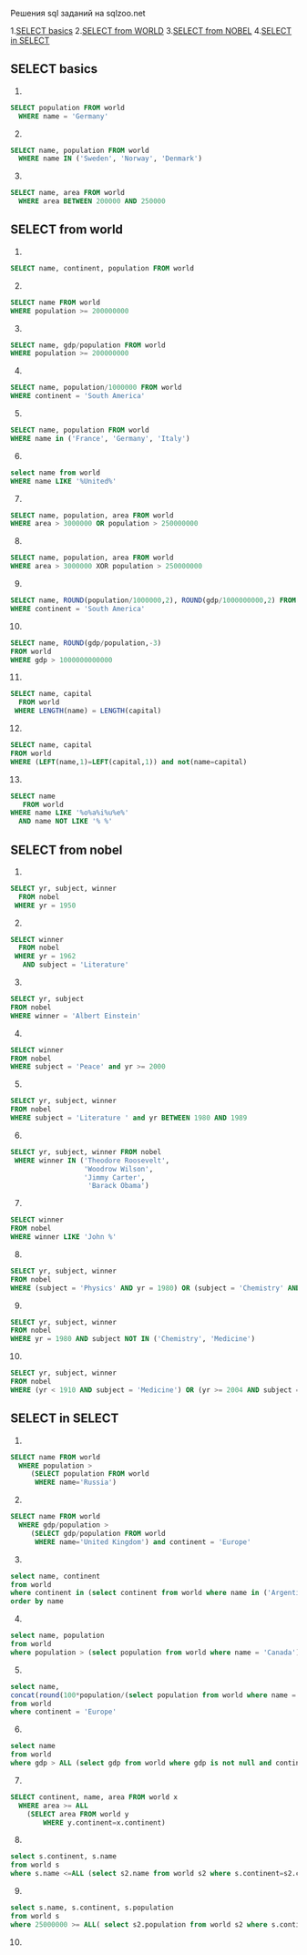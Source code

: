 Решения sql заданий на sqlzoo.net

1.[SELECT basics](#select-basics)
2.[SELECT from WORLD](#select-from-world)
3.[SELECT from NOBEL](#select-from-nobel)
4.[SELECT in SELECT](#select-in-select)

## SELECT basics
1.
```sql
SELECT population FROM world
  WHERE name = 'Germany'
```  
2.
```sql
SELECT name, population FROM world
  WHERE name IN ('Sweden', 'Norway', 'Denmark')
```
3.
```sql
SELECT name, area FROM world
  WHERE area BETWEEN 200000 AND 250000
```

## SELECT from world

1.
```sql
SELECT name, continent, population FROM world
```
2.
```sql
SELECT name FROM world
WHERE population >= 200000000
```
3.
```sql
SELECT name, gdp/population FROM world
WHERE population >= 200000000
```
4.
```sql
SELECT name, population/1000000 FROM world
WHERE continent = 'South America'
```
5.
```sql
SELECT name, population FROM world
WHERE name in ('France', 'Germany', 'Italy')
```
6.
```sql
select name from world
WHERE name LIKE '%United%'
```
7.
```sql
SELECT name, population, area FROM world
WHERE area > 3000000 OR population > 250000000
```
8.
```sql
SELECT name, population, area FROM world
WHERE area > 3000000 XOR population > 250000000
```
9.
```sql
SELECT name, ROUND(population/1000000,2), ROUND(gdp/1000000000,2) FROM world
WHERE continent = 'South America' 
```
10.
```sql
SELECT name, ROUND(gdp/population,-3)
FROM world
WHERE gdp > 1000000000000
```
11.
```sql
SELECT name, capital
  FROM world
 WHERE LENGTH(name) = LENGTH(capital)
```
12.
```sql
SELECT name, capital
FROM world
WHERE (LEFT(name,1)=LEFT(capital,1)) and not(name=capital)
```
13.
```sql
SELECT name
   FROM world
WHERE name LIKE '%o%a%i%u%e%'
  AND name NOT LIKE '% %'
```

## SELECT from nobel

1.
```sql
SELECT yr, subject, winner
  FROM nobel
 WHERE yr = 1950
```
2.
```sql
SELECT winner
  FROM nobel
 WHERE yr = 1962
   AND subject = 'Literature'
```
3.
```sql
SELECT yr, subject
FROM nobel
WHERE winner = 'Albert Einstein'
```
4.
```sql
SELECT winner
FROM nobel
WHERE subject = 'Peace' and yr >= 2000  
```
5.
```sql
SELECT yr, subject, winner
FROM nobel
WHERE subject = 'Literature ' and yr BETWEEN 1980 AND 1989
```
6.
```sql
SELECT yr, subject, winner FROM nobel
 WHERE winner IN ('Theodore Roosevelt',
                  'Woodrow Wilson',
                  'Jimmy Carter',
                   'Barack Obama')
```
7.
```sql
SELECT winner
FROM nobel
WHERE winner LIKE 'John %'
```
8.
```sql
SELECT yr, subject, winner
FROM nobel
WHERE (subject = 'Physics' AND yr = 1980) OR (subject = 'Chemistry' AND yr = 1984)
```
9.
```sql
SELECT yr, subject, winner
FROM nobel
WHERE yr = 1980 AND subject NOT IN ('Chemistry', 'Medicine')
```
10.
```sql
SELECT yr, subject, winner
FROM nobel
WHERE (yr < 1910 AND subject = 'Medicine') OR (yr >= 2004 AND subject = 'Literature')
```

## SELECT in SELECT

1.
```sql
SELECT name FROM world
  WHERE population >
     (SELECT population FROM world
      WHERE name='Russia')
```
2. 
```sql
SELECT name FROM world
  WHERE gdp/population >
     (SELECT gdp/population FROM world
      WHERE name='United Kingdom') and continent = 'Europe'
```
3.
```sql
select name, continent
from world
where continent in (select continent from world where name in ('Argentina', 'Australia'))
order by name
```
4.
```sql
select name, population
from world
where population > (select population from world where name = 'Canada') and population < (select population from world where name = 'Poland')
```
5.
```sql
select name, 
concat(round(100*population/(select population from world where name = 'Germany')),'%')
from world
where continent = 'Europe'
```
6.
```sql
select name
from world
where gdp > ALL (select gdp from world where gdp is not null and continent = 'Europe')
```
7.
```sql
SELECT continent, name, area FROM world x
  WHERE area >= ALL
    (SELECT area FROM world y
        WHERE y.continent=x.continent)
```
8.
```sql
select s.continent, s.name
from world s
where s.name <=ALL (select s2.name from world s2 where s.continent=s2.continent)
```
9.
```sql
select s.name, s.continent, s.population
from world s
where 25000000 >= ALL( select s2.population from world s2 where s.continent=s2.continent and s2.population is not null)
```
10.
